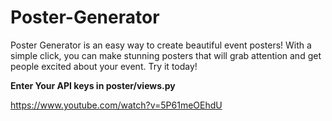 # Poster-Generator
Poster Generator is an easy way to create beautiful event posters! With a simple click, you can make stunning posters that will grab attention and get people excited about your event. Try it today!

**Enter Your API keys in poster/views.py**

https://www.youtube.com/watch?v=5P61meOEhdU
